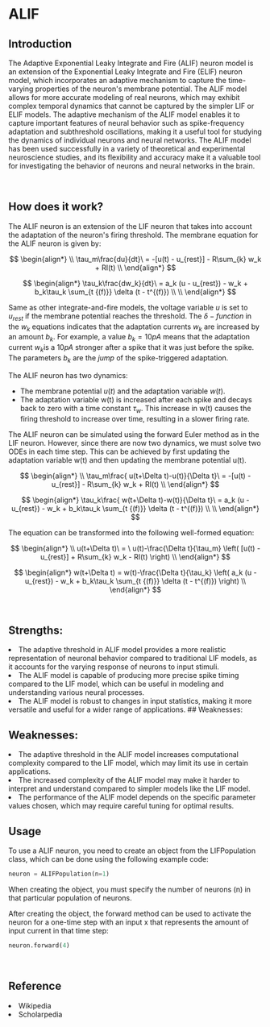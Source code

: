<script src='https://cdnjs.cloudflare.com/ajax/libs/mathjax/2.7.4/MathJax.js?config=default'></script>

# ALIF

## Introduction
The Adaptive Exponential Leaky Integrate and Fire (ALIF) neuron model is an extension of the Exponential Leaky Integrate and Fire (ELIF) neuron model, which incorporates an adaptive mechanism to capture the time-varying properties of the neuron's membrane potential. The ALIF model allows for more accurate modeling of real neurons, which may exhibit complex temporal dynamics that cannot be captured by the simpler LIF or ELIF models. The adaptive mechanism of the ALIF model enables it to capture important features of neural behavior such as spike-frequency adaptation and subthreshold oscillations, making it a useful tool for studying the dynamics of individual neurons and neural networks. The ALIF model has been used successfully in a variety of theoretical and experimental neuroscience studies, and its flexibility and accuracy make it a valuable tool for investigating the behavior of neurons and neural networks in the brain.

<br>

## How does it work?
The ALIF neuron is an extension of the LIF neuron that takes into account the adaptation of the neuron's firing threshold. The membrane equation for the ALIF neuron is given by:

$$
\begin{align*}
\\
\tau_m\frac{du}{dt}\ =  -[u(t) - u_{rest}] - R\sum_{k} w_k + RI(t) \\
\end{align*}
$$

$$
\begin{align*}
\tau_k\frac{dw_k}{dt}\ = a_k (u - u_{rest}) - w_k + b_k\tau_k \sum_{t {(f)}} \delta (t - t^{(f)}) \\
\\
\end{align*}
$$

Same as other integrate-and-fire models, the voltage variable $u$ is set to $u_{rest}$ if the membrane potential reaches the threshold. 
The $\delta - function$ in the $w_k$ equations indicates that the adaptation currents $w_k$ are increased by an amount $b_k$. For example, a value $b_k = 10 pA$ means that the adaptation current $w_k$is a $10pA$ stronger after a spike that it was just before the spike. The parameters $b_k$ are the *jump* of the spike-triggered adaptation.

The ALIF neuron has two dynamics: 
- The membrane potential $u(t)$ and the adaptation variable $w(t)$.
- The adaptation variable w(t) is increased after each spike and decays back to zero with a time constant $\tau_w$. 
This increase in w(t) causes the firing threshold to increase over time, resulting in a slower firing rate.

The ALIF neuron can be simulated using the forward Euler method as in the LIF neuron. However, since there are now two dynamics, we must solve two ODEs in each time step. This can be achieved by first updating the adaptation variable w(t) and then updating the membrane potential u(t).

$$
\begin{align*}
\\
\tau_m\frac{ u(t+\Delta t)-u(t)}{\Delta t}\ =  -[u(t) - u_{rest}] - R\sum_{k} w_k + RI(t) \\
\end{align*}
$$

$$
\begin{align*}
\tau_k\frac{ w(t+\Delta t)-w(t)}{\Delta t}\ = a_k (u - u_{rest}) - w_k + b_k\tau_k \sum_{t {(f)}} \delta (t - t^{(f)}) \\
\\
\end{align*}
$$

The equation can be transformed into the following well-formed equation:

$$
\begin{align*}
\\
u(t+\Delta t)\ = \ u(t)-\frac{\Delta t}{\tau_m} \left( [u(t) - u_{rest}] + R\sum_{k} w_k - RI(t) \right)
\\
\end{align*}
$$

$$
\begin{align*}
w(t+\Delta t) = w(t)-\frac{\Delta t}{\tau_k} \left( a_k (u - u_{rest}) - w_k + b_k\tau_k \sum_{t {(f)}} \delta (t - t^{(f)}) \right)
\\
\end{align*}
$$

<br>

## Strengths:
<li>The adaptive threshold in ALIF model provides a more realistic representation of neuronal behavior compared to traditional LIF models, as it accounts for the varying response of neurons to input stimuli.

<li>The ALIF model is capable of producing more precise spike timing compared to the LIF model, which can be useful in modeling and understanding various neural processes.

<li>The ALIF model is robust to changes in input statistics, making it more versatile and useful for a wider range of applications.
## Weaknesses:

<br>

## Weaknesses:
<li>The adaptive threshold in the ALIF model increases computational complexity compared to the LIF model, which may limit its use in certain applications.

<li>The increased complexity of the ALIF model may make it harder to interpret and understand compared to simpler models like the LIF model.

<li>The performance of the ALIF model depends on the specific parameter values chosen, which may require careful tuning for optimal results.

<br>

## Usage
To use a ALIF neuron, you need to create an object from the LIFPopulation class, which can be done using the following example code:
```python
neuron = ALIFPopulation(n=1)
```
When creating the object, you must specify the number of neurons (n) in that particular population of neurons.

After creating the object, the forward method can be used to activate the neuron for a one-time step with an input x that represents the amount of input current in that time step:

```python
neuron.forward(4)
```

<br>

## Reference
<li> Wikipedia
<li> Scholarpedia
